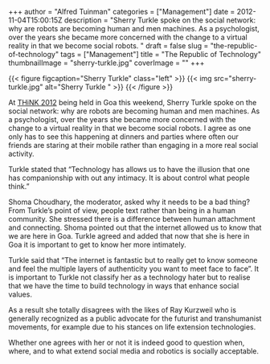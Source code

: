 +++
author = "Alfred Tuinman"
categories = ["Management"]
date = 2012-11-04T15:00:15Z
description = "Sherry Turkle spoke on the social network: why are robots are becoming human and men machines. As a psychologist, over the years she became more concerned with the change to a virtual reality in that we become social robots. "
draft = false
slug = "the-republic-of-technology"
tags = ["Management"]
title = "The Republic of Technology"
thumbnailImage = "sherry-turkle.jpg"
coverImage = ""
+++

{{< figure figcaption="Sherry Turkle" class="left" >}}
	{{< img src="sherry-turkle.jpg"   alt="Sherry Turkle " >}}
{{< /figure >}}

At [THiNK 2012](http://thinkworks.in "THiNK 2012") being held in Goa this weekend, Sherry Turkle spoke on the social network: why are robots are becoming human and men machines. As a psychologist, over the years she became more concerned with the change to a virtual reality in that we become social robots. I agree as one only has to see this happening at dinners and parties where often our friends are staring at their mobile rather than engaging in a more real social activity.

Turkle stated that “Technology has allows us to have the illusion that one has companionship with out any intimacy. It is about control what people think.”

Shoma Choudhary, the moderator, asked why it needs to be a bad thing? From Turkle’s point of view, people text rather than being in a human community. She stressed there is a difference between human attachment and connecting. Shoma pointed out that the internet allowed us to know that we are here in Goa. Turkle agreed and added that now that she is here in Goa it is important to get to know her more intimately.

Turkle said that “The internet is fantastic but to really get to know someone and feel the multiple layers of authenticity you want to meet face to face”. It is important to Turkle not classify her as a technology hater but to realise that we have the time to build technology in ways that enhance social values.

As a result she totally disagrees with the likes of Ray Kurzweil who is generally recognized as a public advocate for the futurist and transhumanist movements, for example due to his stances on life extension technologies.

Whether one agrees with her or not it is indeed good to question when, where, and to what extend social media and robotics is socially acceptable.

